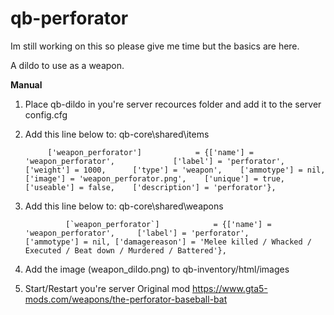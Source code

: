 # qb-perforator

Im still working on this so please give me time but the basics are here.

A dildo to use as a weapon.


**Manual**
1. Place qb-dildo in you're server recources folder and add it to the server config.cfg

2. Add this line below to: qb-core\shared\items	
	
			['weapon_perforator'] 		     = {['name'] = 'weapon_perforator', 		   	['label'] = 'perforator', 	            ['weight'] = 1000, 		['type'] = 'weapon',  	['ammotype'] = nil,						['image'] = 'weapon_perforator.png',    ['unique'] = true,      ['useable'] = false, 	['description'] = 'perforator'},

	
3. Add this line below to: qb-core\shared\weapons

				[`weapon_perforator`] 		     = {['name'] = 'weapon_perforator',     ['label'] = 'perforator', 			['ammotype'] = nil,	['damagereason'] = 'Melee killed / Whacked / Executed / Beat down / Murdered / Battered'},
        
        
4. Add the image (weapon_dildo.png) to qb-inventory/html/images

5. Start/Restart you're server
Original mod https://www.gta5-mods.com/weapons/the-perforator-baseball-bat
